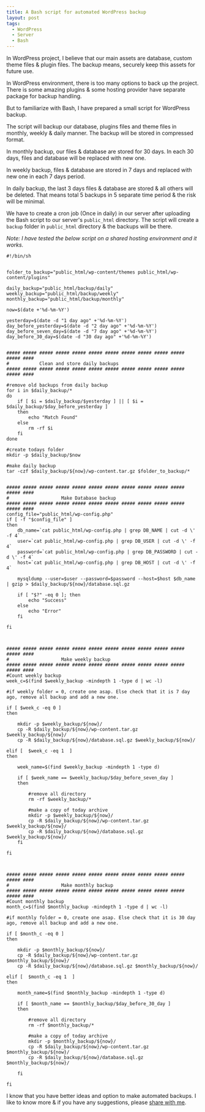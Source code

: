 ```yaml
---
title: A Bash script for automated WordPress backup
layout: post
tags:
  - WordPress
  - Server
  - Bash
---
```


In WordPress project, I believe that our main assets are database, custom theme files & plugin files. The backup means, securely keep this assets for future use.

In WordPress environment, there is too many options to back up the project. There is some amazing plugins & some hosting provider have separate package for backup handling.

But to familiarize with Bash, I have prepared a small script for WordPress backup. 

The script will backup our database, plugins files and theme files in monthly, weekly & daily manner. The backup will be stored in compressed format.

In monthly backup, our files & database are stored for 30 days. In each 30 days, files and database will be replaced with new one.

In weekly backup, files & database are stored in 7 days and replaced with new one in each 7 days period.

In daily backup, the last 3 days files & database are stored & all others will be deleted. That means total 5 backups in 5 separate time period & the risk will be minimal.

We have to create a cron job (Once in daily) in our server after uploading the Bash script to our server's `public_html` directory. The script will create a `backup` folder in `public_html` directory & the backups will be there.

*Note: I have tested the below script on a shared hosting environment and it works.*


	#!/bin/sh


	folder_to_backup="public_html/wp-content/themes public_html/wp-content/plugins"

	daily_backup="public_html/backup/daily"
	weekly_backup="public_html/backup/weekly"
	monthly_backup="public_html/backup/monthly"

	now=$(date +'%d-%m-%Y')

	yesterday=$(date -d "1 day ago" +'%d-%m-%Y')
	day_before_yesterday=$(date -d "2 day ago" +'%d-%m-%Y')
	day_before_seven_day=$(date -d "7 day ago" +'%d-%m-%Y')
	day_before_30_day=$(date -d "30 day ago" +'%d-%m-%Y')


	##### ##### ##### ##### ##### ##### ##### ##### ##### ##### ##### ##### #### 
	#			Clean and store daily backups
	##### ##### ##### ##### ##### ##### ##### ##### ##### ##### ##### ##### #### 

	#remove old backups from daily backup
	for i in $daily_backup/*
	do
		if [ $i = $daily_backup/$yesterday ] || [ $i = $daily_backup/$day_before_yesterday ]
		then
			echo "Match Found"
		else
			rm -rf $i
		fi
	done

	#create todays folder
	mkdir -p $daily_backup/$now

	#make daily backup
	tar -czf $daily_backup/${now}/wp-content.tar.gz $folder_to_backup/*


	##### ##### ##### ##### ##### ##### ##### ##### ##### ##### ##### ##### #### 
	#					Make Database backup
	##### ##### ##### ##### ##### ##### ##### ##### ##### ##### ##### ##### #### 
	config_file="public_html/wp-config.php"
	if [ -f "$config_file" ]
	then
		db_name=`cat public_html/wp-config.php | grep DB_NAME | cut -d \' -f 4`
		user=`cat public_html/wp-config.php | grep DB_USER | cut -d \' -f 4`
		password=`cat public_html/wp-config.php | grep DB_PASSWORD | cut -d \' -f 4`
		host=`cat public_html/wp-config.php | grep DB_HOST | cut -d \' -f 4`
		
		mysqldump --user=$user --password=$password --host=$host $db_name | gzip > $daily_backup/${now}/database.sql.gz
		
		if [ "$?" -eq 0 ]; then
			echo "Success"
		else
			echo "Error"
		fi
		
	fi



	##### ##### ##### ##### ##### ##### ##### ##### ##### ##### ##### ##### #### 
	#					Make weekly backup
	##### ##### ##### ##### ##### ##### ##### ##### ##### ##### ##### ##### #### 
	#Count weekly backup
	week_c=$(find $weekly_backup -mindepth 1 -type d | wc -l)

	#if weekly folder = 0, create one asap. Else check that it is 7 day ago, remove all backup and add a new one.

	if [ $week_c -eq 0 ]
	then
		
		mkdir -p $weekly_backup/${now}/
		cp -R $daily_backup/${now}/wp-content.tar.gz $weekly_backup/${now}/
		cp -R $daily_backup/${now}/database.sql.gz $weekly_backup/${now}/
		
	elif [  $week_c -eq 1  ]
	then

		week_name=$(find $weekly_backup -mindepth 1 -type d)

		if [ $week_name == $weekly_backup/$day_before_seven_day ]
		then
		
			#remove all directory 
			rm -rf $weekly_backup/*
			
			#make a copy of today archive
			mkdir -p $weekly_backup/${now}/
			cp -R $daily_backup/${now}/wp-content.tar.gz $weekly_backup/${now}/
			cp -R $daily_backup/${now}/database.sql.gz $weekly_backup/${now}/
		fi
		
	fi



	##### ##### ##### ##### ##### ##### ##### ##### ##### ##### ##### ##### #### 
	#					Make monthly backup
	##### ##### ##### ##### ##### ##### ##### ##### ##### ##### ##### ##### #### 
	#Count monthly backup
	month_c=$(find $monthly_backup -mindepth 1 -type d | wc -l)

	#if monthly folder = 0, create one asap. Else check that it is 30 day ago, remove all backup and add a new one.

	if [ $month_c -eq 0 ]
	then
		
		mkdir -p $monthly_backup/${now}/
		cp -R $daily_backup/${now}/wp-content.tar.gz $monthly_backup/${now}/
		cp -R $daily_backup/${now}/database.sql.gz $monthly_backup/${now}/
		
	elif [  $month_c -eq 1  ]
	then

		month_name=$(find $monthly_backup -mindepth 1 -type d)

		if [ $month_name == $monthly_backup/$day_before_30_day ]
		then
		
			#remove all directory 
			rm -rf $monthly_backup/*
			
			#make a copy of today archive
			mkdir -p $monthly_backup/${now}/
			cp -R $daily_backup/${now}/wp-content.tar.gz $monthly_backup/${now}/
			cp -R $daily_backup/${now}/database.sql.gz $monthly_backup/${now}/
		
		fi
		
	fi
	
I know that you have better ideas and option to make automated backups. I like to know more & if you have any suggestions, please [share with me](http://sarathlal.com/contact/).
